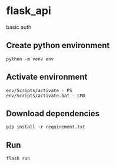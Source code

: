 # flask_api
basic auth

## Create python environment

    python -m venv env

## Activate environment

    env/Scripts/activate - PS 
    env/Scripts/activate.bat - CMD

## Download dependencies

    pip install -r requirement.txt

## Run 

    flask run

